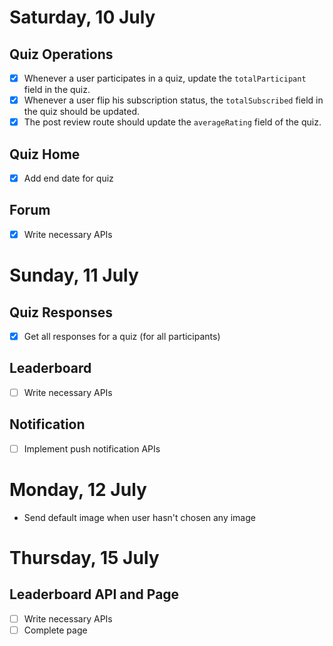 # Saturday, 10 July

## Quiz Operations

- [x] Whenever a user participates in a quiz, update the `totalParticipant` field in the quiz.
- [x] Whenever a user flip his subscription status, the `totalSubscribed` field in the quiz should be updated.
- [x] The post review route should update the `averageRating` field of the quiz.

## Quiz Home

- [x] Add end date for quiz

## Forum

- [x] Write necessary APIs

# Sunday, 11 July

## Quiz Responses

- [x] Get all responses for a quiz (for all participants)

## Leaderboard

- [ ] Write necessary APIs

## Notification

- [ ] Implement push notification APIs

# Monday, 12 July

- Send default image when user hasn't chosen any image

# Thursday, 15 July

## Leaderboard API and Page

- [ ] Write necessary APIs
- [ ] Complete page
